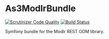 # As3ModlrBundle
[![Scrutinizer Code Quality](https://scrutinizer-ci.com/g/as3io/As3ModlrBundle/badges/quality-score.png?b=master)](https://scrutinizer-ci.com/g/as3io/As3ModlrBundle/?branch=master) [![Build Status](https://travis-ci.org/as3io/As3ModlrBundle.svg?branch=master)](https://travis-ci.org/as3io/As3ModlrBundle)

Symfony bundle for the Modlr REST ODM library.
